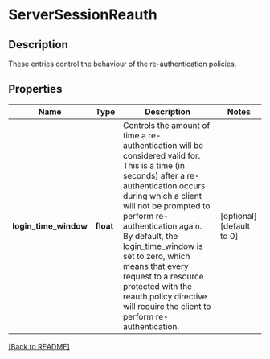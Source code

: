 # ServerSessionReauth

## Description

These entries control the behaviour of the re-authentication policies.


## Properties

Name | Type | Description | Notes
------------ | ------------- | ------------- | -------------
**login_time_window** | **float** | Controls the amount of time a re-authentication will be  considered valid for. This is a time (in seconds) after a re-authentication occurs during which a client will not be prompted to perform re-authentication again. By default, the login_time_window is set to zero, which means that every request to a resource protected with the reauth  policy directive will require the client to perform  re-authentication.  | [optional] [default to 0]

[[Back to README]](../README.md)



